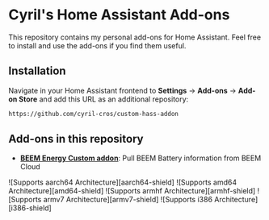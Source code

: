 # Cyril's Home Assistant Add-ons

This repository contains my personal add-ons for Home Assistant. Feel free to install and use the add-ons if you find them useful.

## Installation

Navigate in your Home Assistant frontend to **Settings** -> **Add-ons** -> **Add-on Store** and add this URL as an additional repository:
```txt
https://github.com/cyril-cros/custom-hass-addon
```

## Add-ons in this repository
- **[BEEM Energy Custom addon](/BeemEnergyCustomHassClient/README.md)**: Pull BEEM Battery information from BEEM Cloud

![Supports aarch64 Architecture][aarch64-shield]
![Supports amd64 Architecture][amd64-shield]
![Supports armhf Architecture][armhf-shield]
![Supports armv7 Architecture][armv7-shield]
![Supports i386 Architecture][i386-shield]
